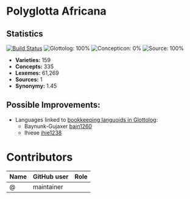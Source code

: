 # Polyglotta Africana

## Statistics


[![Build Status](https://travis-ci.org/lexibank/polyglottaafricana.svg?branch=master)](https://travis-ci.org/lexibank/polyglottaafricana)
![Glottolog: 100%](https://img.shields.io/badge/Glottolog-100%25-brightgreen.svg "Glottolog: 100%")
![Concepticon: 0%](https://img.shields.io/badge/Concepticon-0%25-red.svg "Concepticon: 0%")
![Source: 100%](https://img.shields.io/badge/Source-100%25-brightgreen.svg "Source: 100%")

- **Varieties:** 159
- **Concepts:** 335
- **Lexemes:** 61,269
- **Sources:** 1
- **Synonymy:** 1.45

## Possible Improvements:

- Languages linked to [bookkeeping languoids in Glottolog](http://glottolog.org/glottolog/glottologinformation#bookkeepinglanguoids):
  - Baynunk-Gujaxer [bain1260](http://glottolog.org/resource/languoid/id/bain1260)
  - Ihieʋe [ihie1238](http://glottolog.org/resource/languoid/id/ihie1238)



# Contributors

Name | GitHub user | Role
--- | --- | ---
 | @ | maintainer



